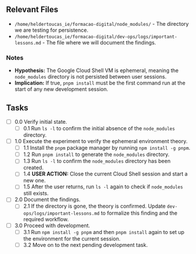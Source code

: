 ## Relevant Files

- `/home/heldertoucas_ie/formacao-digital/node_modules/` - The directory we are testing for persistence.
- `/home/heldertoucas_ie/formacao-digital/dev-ops/logs/important-lessons.md` - The file where we will document the findings.

### Notes

- **Hypothesis:** The Google Cloud Shell VM is ephemeral, meaning the `node_modules` directory is not persisted between user sessions.
- **Implication:** If true, `pnpm install` must be the first command run at the start of any new development session.

## Tasks

- [ ] 0.0 Verify initial state.
  - [ ] 0.1 Run `ls -l` to confirm the initial absence of the `node_modules` directory.
- [ ] 1.0 Execute the experiment to verify the ephemeral environment theory.
  - [ ] 1.1 Install the `pnpm` package manager by running `npm install -g pnpm`.
  - [ ] 1.2 Run `pnpm install` to generate the `node_modules` directory.
  - [ ] 1.3 Run `ls -l` to confirm the `node_modules` directory has been created.
  - [ ] 1.4 **USER ACTION:** Close the current Cloud Shell session and start a new one.
  - [ ] 1.5 After the user returns, run `ls -l` again to check if `node_modules` still exists.
- [ ] 2.0 Document the findings.
  - [ ] 2.1 If the directory is gone, the theory is confirmed. Update `dev-ops/logs/important-lessons.md` to formalize this finding and the required workflow.
- [ ] 3.0 Proceed with development.
  - [ ] 3.1 Run `npm install -g pnpm` and then `pnpm install` again to set up the environment for the current session.
  - [ ] 3.2 Move on to the next pending development task.
